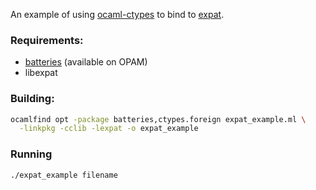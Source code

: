 An example of using [ocaml-ctypes][ocaml-ctypes] to bind to [expat].

### Requirements:
* [batteries][batteries] (available on OPAM)
* libexpat

### Building:
```bash
ocamlfind opt -package batteries,ctypes.foreign expat_example.ml \
  -linkpkg -cclib -lexpat -o expat_example
```

### Running
```bash
./expat_example filename
```

[ocaml-ctypes]: https://github.com/ocamllabs/ocaml-ctypes
[expat]: http://www.libexpat.org/
[batteries]: http://batteries.forge.ocamlcore.org/